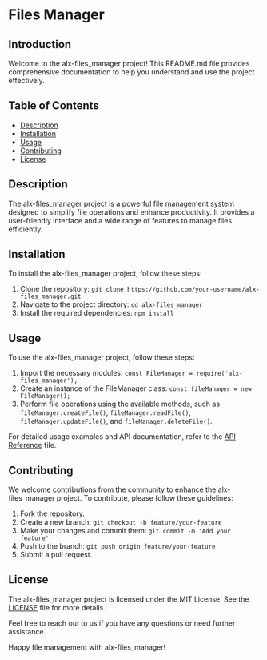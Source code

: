 # Files Manager

## Introduction

Welcome to the alx-files_manager project! This README.md file provides comprehensive documentation to help you understand and use the project effectively.

## Table of Contents

- [Description](#description)
- [Installation](#installation)
- [Usage](#usage)
- [Contributing](#contributing)
- [License](#license)

## Description

The alx-files_manager project is a powerful file management system designed to simplify file operations and enhance productivity. It provides a user-friendly interface and a wide range of features to manage files efficiently.

## Installation

To install the alx-files_manager project, follow these steps:

1. Clone the repository: `git clone https://github.com/your-username/alx-files_manager.git`
2. Navigate to the project directory: `cd alx-files_manager`
3. Install the required dependencies: `npm install`

## Usage

To use the alx-files_manager project, follow these steps:

1. Import the necessary modules: `const FileManager = require('alx-files_manager');`
2. Create an instance of the FileManager class: `const fileManager = new FileManager();`
3. Perform file operations using the available methods, such as `fileManager.createFile()`, `fileManager.readFile()`, `fileManager.updateFile()`, and `fileManager.deleteFile()`.

For detailed usage examples and API documentation, refer to the [API Reference](api-reference.md) file.

## Contributing

We welcome contributions from the community to enhance the alx-files_manager project. To contribute, please follow these guidelines:

1. Fork the repository.
2. Create a new branch: `git checkout -b feature/your-feature`
3. Make your changes and commit them: `git commit -m 'Add your feature'`
4. Push to the branch: `git push origin feature/your-feature`
5. Submit a pull request.

## License

The alx-files_manager project is licensed under the MIT License. See the [LICENSE](LICENSE) file for more details.

Feel free to reach out to us if you have any questions or need further assistance.

Happy file management with alx-files_manager!
